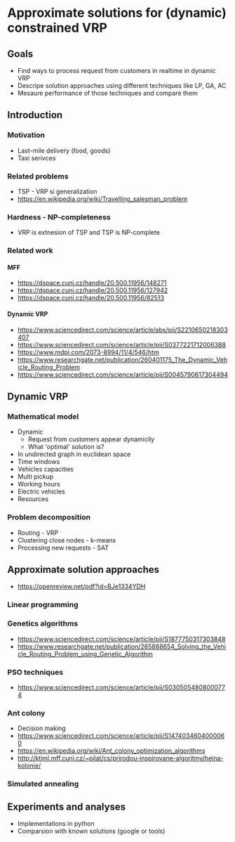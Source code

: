 # Approximate solutions for (dynamic) constrained VRP

## Goals
* Find ways to process request from customers in realtime in dynamic VRP
* Descripe solution approaches using different techniques like LP, GA, AC
* Mesaure performance of those techniques and compare them

## Introduction
### Motivation
* Last-mile delivery (food, goods)
* Taxi serivces
### Related problems
* TSP - VRP si generalization
* https://en.wikipedia.org/wiki/Travelling_salesman_problem
### Hardness - NP-completeness
* VRP is extnesion of TSP and TSP is NP-complete

### Related work
#### MFF
* https://dspace.cuni.cz/handle/20.500.11956/148271
* https://dspace.cuni.cz/handle/20.500.11956/127942
* https://dspace.cuni.cz/handle/20.500.11956/82513
#### Dynamic VRP
* https://www.sciencedirect.com/science/article/abs/pii/S2210650218303407
* https://www.sciencedirect.com/science/article/pii/S0377221712006388
* https://www.mdpi.com/2073-8994/11/4/546/htm
* https://www.researchgate.net/publication/260401175_The_Dynamic_Vehicle_Routing_Problem
* https://www.sciencedirect.com/science/article/pii/S0045790617304494

## Dynamic VRP
### Mathematical model
* Dynamic
  * Request from customers appear dynamiclly
  * What 'optimal' solution is?
* In undirected graph in euclidean space
* Time windows
* Vehicles capacities
* Multi pickup
* Working hours
* Electric vehicles
* Resources

### Problem decomposition
* Routing - VRP
* Clustering close nodes - k-means
* Processing new requests - SAT
  
## Approximate solution approaches
* https://openreview.net/pdf?id=BJe1334YDH
### Linear programming
### Genetics algorithms
* https://www.sciencedirect.com/science/article/pii/S1877750317303848
* https://www.researchgate.net/publication/265888654_Solving_the_Vehicle_Routing_Problem_using_Genetic_Algorithm
### PSO techniques
* https://www.sciencedirect.com/science/article/pii/S0305054808000774
### Ant colony
* Decision making
* https://www.sciencedirect.com/science/article/pii/S1474034604000060
* https://en.wikipedia.org/wiki/Ant_colony_optimization_algorithms
* http://ktiml.mff.cuni.cz/~pilat/cs/prirodou-inspirovane-algoritmy/hejna-kolonie/
### Simulated annealing

## Experiments and analyses
* Implementations in python
* Comparsion with known solutions (google or tools)
